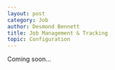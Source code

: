 ```yaml
---
layout: post
category: Job
author: Desmond Bennett
title: Job Management & Tracking
topic: Configuration
---
```


Coming soon...